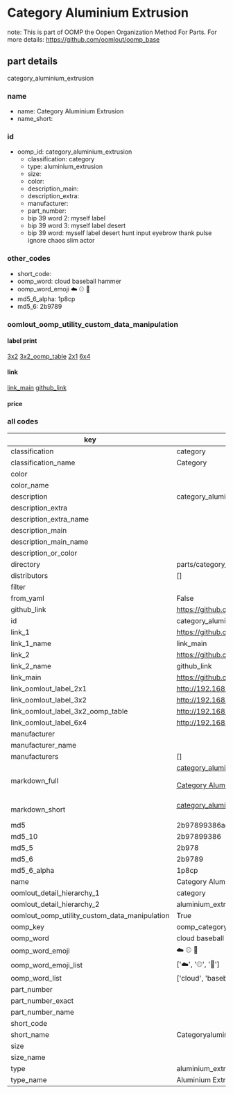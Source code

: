 # Category Aluminium Extrusion  

note: This is part of OOMP the Oopen Organization Method For Parts. For more details: https://github.com/oomlout/oomp_base

##  part details



category_aluminium_extrusion

### name
* name: Category Aluminium Extrusion
* name_short: 
### id
* oomp_id: category_aluminium_extrusion
  * classification: category
  * type: aluminium_extrusion
  * size: 
  * color: 
  * description_main: 
  * description_extra: 
  * manufacturer: 
  * part_number: 
  * bip 39 word 2: myself label
  * bip 39 word 3: myself label desert
  * bip 39 word: myself label desert hunt input eyebrow thank pulse ignore chaos slim actor

### other_codes
* short_code: 
* oomp_word: cloud baseball hammer
* oomp_word_emoji :cloud: :baseball: :hammer:
* md5_6_alpha: 1p8cp
* md5_6: 2b9789






### oomlout_oomp_utility_custom_data_manipulation
#### label print
[3x2](http://192.168.1.245:1112/?label=oomp%201p8cp)
[3x2_oomp_table](http://192.168.1.107:1112/?label=oomp%201p8cp)
[2x1](http://192.168.1.242:1112/?label=oomp%201p8cp)
[6x4](http://192.168.1.55:1112/?label=oomp%201p8cp)    

#### link

[link_main](https://github.com/oomlout/oomlout_oomp_current_version_messy/tree/main/parts/category_aluminium_extrusion) [github_link](https://github.com/oomlout/oomlout_oomp_part_src/tree/main/parts/category_aluminium_extrusion)                             

#### price







### all codes 
| key | value |  
| --- | --- |  
| classification | category |  
| classification_name | Category |  
| color |  |  
| color_name |  |  
| description | category_aluminium_extrusion |  
| description_extra |  |  
| description_extra_name |  |  
| description_main |  |  
| description_main_name |  |  
| description_or_color |   |  
| directory | parts/category_aluminium_extrusion |  
| distributors | [] |  
| filter |  |  
| from_yaml | False |  
| github_link | https://github.com/oomlout/oomlout_oomp_part_src/tree/main/parts/category_aluminium_extrusion |  
| id | category_aluminium_extrusion |  
| link_1 | https://github.com/oomlout/oomlout_oomp_current_version_messy/tree/main/parts/category_aluminium_extrusion |  
| link_1_name | link_main |  
| link_2 | https://github.com/oomlout/oomlout_oomp_part_src/tree/main/parts/category_aluminium_extrusion |  
| link_2_name | github_link |  
| link_main | https://github.com/oomlout/oomlout_oomp_current_version_messy/tree/main/parts/category_aluminium_extrusion |  
| link_oomlout_label_2x1 | http://192.168.1.242:1112/?label=oomp%201p8cp |  
| link_oomlout_label_3x2 | http://192.168.1.245:1112/?label=oomp%201p8cp |  
| link_oomlout_label_3x2_oomp_table | http://192.168.1.107:1112/?label=oomp%201p8cp |  
| link_oomlout_label_6x4 | http://192.168.1.55:1112/?label=oomp%201p8cp |  
| manufacturer |  |  
| manufacturer_name |  |  
| manufacturers | [] |  
| markdown_full | [category_aluminium_extrusion](https://github.com/oomlout/oomlout_oomp_current_version_messy/tree/main/parts/category_aluminium_extrusion)<br>[](https://github.com/oomlout/oomlout_oomp_current_version_messy/tree/main/parts/category_aluminium_extrusion)<br>[Category Aluminium Extrusion](https://github.com/oomlout/oomlout_oomp_current_version_messy/tree/main/parts/category_aluminium_extrusion)<br><br> |  
| markdown_short | [category_aluminium_extrusion](https://github.com/oomlout/oomlout_oomp_current_version_messy/tree/main/parts/category_aluminium_extrusion)<br><br> |  
| md5 | 2b97899386ad9bf9453a56f6775f0c92 |  
| md5_10 | 2b97899386 |  
| md5_5 | 2b978 |  
| md5_6 | 2b9789 |  
| md5_6_alpha | 1p8cp |  
| name | Category Aluminium Extrusion |  
| oomlout_detail_hierarchy_1 | category |  
| oomlout_detail_hierarchy_2 | aluminium_extrusion |  
| oomlout_oomp_utility_custom_data_manipulation | True |  
| oomp_key | oomp_category_aluminium_extrusion |  
| oomp_word | cloud baseball hammer |  
| oomp_word_emoji | :cloud: :baseball: :hammer: |  
| oomp_word_emoji_list | [':cloud:', ':baseball:', ':hammer:'] |  
| oomp_word_list | ['cloud', 'baseball', 'hammer'] |  
| part_number |  |  
| part_number_exact |  |  
| part_number_name |  |  
| short_code |  |  
| short_name | Categoryaluminiumextrusion |  
| size |  |  
| size_name |  |  
| type | aluminium_extrusion |  
| type_name | Aluminium Extrusion |  
